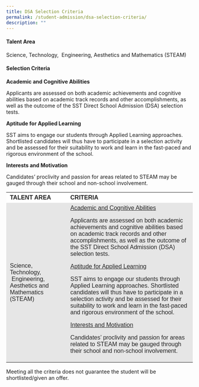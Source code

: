 ```yaml
---
title: DSA Selection Criteria
permalink: /student-admission/dsa-selection-criteria/
description: ""
---
```

#### Talent Area
Science, Technology,  Engineering, Aesthetics and Mathematics (STEAM)

#### Selection Criteria
**Academic and Cognitive Abilities**

Applicants are assessed on both academic achievements and cognitive abilities based on academic track records and other accomplishments, as well as the outcome of the SST Direct School Admission (DSA) selection tests.

**Aptitude for Applied Learning**

SST aims to engage our students through Applied Learning approaches. Shortlisted candidates will thus have to participate in a selection activity and be assessed for their suitability to work and learn in the fast-paced and rigorous environment of the school.

**Interests and Motivation**

Candidates’ proclivity and passion for areas related to STEAM may be gauged through their school and non-school involvement.


<table style="box-sizing: inherit; border-collapse: collapse; border-spacing: 0px; max-width: 100%; color: rgb(34, 34, 34); font-family: &quot;Source Sans Pro&quot;, sans-serif; font-size: 16px; font-style: normal; font-variant-ligatures: normal; font-variant-caps: normal; font-weight: 400; letter-spacing: normal; orphans: 2; text-align: start; text-transform: none; white-space: normal; widows: 2; word-spacing: 0px; -webkit-text-stroke-width: 0px; background-color: rgb(255, 255, 255); text-decoration-thickness: initial; text-decoration-style: initial; text-decoration-color: initial;"><tbody style="box-sizing: inherit;"><tr style="box-sizing: inherit; background: rgb(255, 255, 255);"><td style="box-sizing: inherit; padding: 5px 10px;"><b style="box-sizing: inherit; font-weight: bold;">TALENT AREA</b></td><td style="box-sizing: inherit; padding: 5px 10px;"><b style="box-sizing: inherit; font-weight: bold;">CRITERIA</b></td></tr><tr style="box-sizing: inherit; background: rgb(230, 230, 230);"><td style="box-sizing: inherit; padding: 5px 10px;"><span style="box-sizing: inherit; font-weight: 400;">Science, Technology, &nbsp;Engineering, Aesthetics and Mathematics (STEAM)</span></td><td style="box-sizing: inherit; padding: 5px 10px;"><span style="box-sizing: inherit; text-decoration: underline;"><span style="box-sizing: inherit; font-weight: 400;">Academic and Cognitive Abilities</span></span><p style="box-sizing: inherit; font-size: 1em;"></p><p style="box-sizing: inherit; font-size: 1em;"><span style="box-sizing: inherit; font-weight: 400;">Applicants are assessed on both academic achievements and cognitive abilities based on academic track records and other accomplishments, as well as the outcome of the SST Direct School Admission (DSA) selection tests.</span></p><p style="box-sizing: inherit; font-size: 1em;"><span style="box-sizing: inherit; text-decoration: underline;"><span style="box-sizing: inherit; font-weight: 400;">Aptitude for Applied Learning</span></span></p><p style="box-sizing: inherit; font-size: 1em;"><span style="box-sizing: inherit; font-weight: 400;">SST aims to engage our students through Applied Learning approaches. Shortlisted candidates will thus have to participate in a selection activity and be assessed for their suitability to work and learn in the fast-paced and rigorous environment of the school.</span></p><p style="box-sizing: inherit; font-size: 1em;"><span style="box-sizing: inherit; text-decoration: underline;"><span style="box-sizing: inherit; font-weight: 400;">Interests and Motivation</span></span></p><p style="box-sizing: inherit; font-size: 1em;"><span style="box-sizing: inherit; font-weight: 400;">Candidates’ proclivity and passion for areas related to STEAM may be gauged through their school and non-school involvement.</span></p></td></tr></tbody></table>

Meeting all the criteria does not guarantee the student will be shortlisted/given an offer.